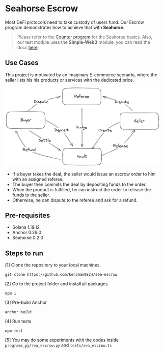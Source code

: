 # Seahorse Escrow

Most DeFi protocols need to take custody of users fund. Our Escrow program demonstrates how to achieve that with **Seahorse**.

> Please refer to the [Counter program](https://github.com/kenchan0824/sea-counter) for the Seahorse basics. Also, our test module uses the **Simple-Web3** module, you can read the docs [here](https://github.com/kenchan0824/simple-web3).

## Use Cases
This project is motivated by an imaginary E-commerce scenario, where the seller lists his his products or services with the dedicated price. 

![escrow](./escrow.png)

- If a buyer takes the deal, the seller would issue an escrow order to him with an assigned referee. 
- The buyer then commits the deal by depositing funds to the order. 
- When the product is fulfilled, he can instruct the order to release the funds to the seller. 
- Otherwise, he can dispute to the referee and ask for a refund. 


## Pre-requisites
- Solana 1.18.12
- Anchor 0.29.0
- Seahorse 0.2.0

## Steps to run
[1] Clone the repository to your local machines.
```
git clone https://github.com/kenchan0824/sea-escrow
```

[2] Go to the project folder and install all packages.
```
npm i
```

[3] Pre-build Anchor
```
anchor build
```

[4] Run tests
```
npm test
```

[5] You may do some experiments with the codes inside `programs_py/sea_escrow.py` and `tests/sea_escrow.ts`